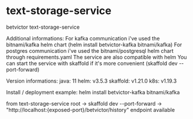 # text-storage-service
betvictor text-storage-service

Additional informations:
For kafka communication i've used the bitnami/kafka helm chart (helm install betvictor-kafka bitnami/kafka)
For postgres communication i've used the bitnami/postgresql helm chart through requirements.yaml
The service are also compatible with helm
You can start the service with skaffold if it's more convenient (skaffold dev --port-forward)

Version informations:
java: 11
helm: v3.5.3
skaffold: v1.21.0
k8s: v1.19.3

Install / deployment example:
helm install betvictor-kafka bitnami/kafka

from text-storage-service root -> skaffold dev --port-forward -> "http://localhost:{exposed-port}/betvictor/history" endpoint available
